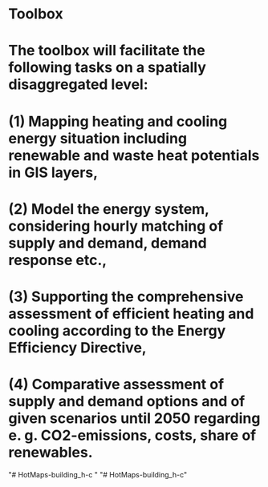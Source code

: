 # Toolbox
# The toolbox will facilitate the following tasks on a spatially disaggregated level: 
#	  (1) Mapping heating and cooling energy situation including renewable and waste heat potentials in GIS layers,
# 	(2) Model the energy system, considering hourly matching of supply and demand, demand response etc.,
#	  (3) Supporting the comprehensive assessment of efficient heating and cooling according to the Energy Efficiency Directive,
#	  (4) Comparative assessment of supply and demand options and of given scenarios until 2050 regarding e. g. CO2-emissions, costs, share of renewables. 
"# HotMaps-building_h-c " 
"# HotMaps-building_h-c" 
